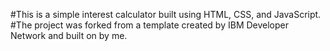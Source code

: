 #This is a simple interest calculator built using HTML, CSS, and JavaScript. 
#The project was forked from a template created by IBM Developer Network and built on by me.
